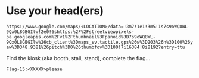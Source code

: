 # Use your head(ers)

`https://www.google.com/maps/<LOCATION>/data=!3m7!1e1!3m5!1s7s9oWQ8WL-9Qx0L8GBGIlw!2e0!6shttps:%2F%2Fstreetviewpixels-pa.googleapis.com%2Fv1%2Fthumbnail%3Fpanoid%3D7s9oWQ8WL-9Qx0L8GBGIlw%26cb_client%3Dmaps_sv.tactile.gps%26w%3D203%26h%3D100%26yaw%3D348.9381%26pitch%3D0%26thumbfov%3D100!7i16384!8i8192?entry=ttu`

Find the kiosk (aka booth, stall, stand), complete the flag...

`Flag-15:<XXXXX>please`
